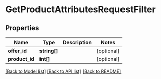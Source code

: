 # GetProductAttributesRequestFilter

## Properties
Name | Type | Description | Notes
------------ | ------------- | ------------- | -------------
**offer_id** | **string[]** |  | [optional] 
**product_id** | **int[]** |  | [optional] 

[[Back to Model list]](../README.md#documentation-for-models) [[Back to API list]](../README.md#documentation-for-api-endpoints) [[Back to README]](../README.md)


